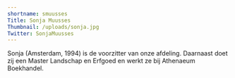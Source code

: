 ```yaml
---
shortname: smuusses
Title: Sonja Muusses
Thumbnail: /uploads/sonja.jpg
Twitter: SonjaMuusses
---
```

Sonja (Amsterdam, 1994) is de voorzitter van onze afdeling. Daarnaast doet zij een Master Landschap en Erfgoed en werkt ze bij Athenaeum Boekhandel.

